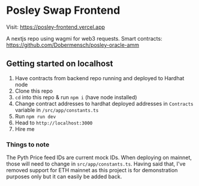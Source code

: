 # Posley Swap Frontend

Visit: https://posley-frontend.vercel.app

A nextjs repo using wagmi for web3 requests.
Smart contracts: https://github.com/Dobermensch/posley-oracle-amm

## Getting started on localhost

1. Have contracts from backend repo running and deployed to Hardhat node
2. Clone this repo
3. `cd` into this repo & run `npm i` (have node installed)
4. Change contract addresses to hardhat deployed addresses in `Contracts` variable in `/src/app/constants.ts`
5. Run `npm run dev`
6. Head to `http://localhost:3000`
7. Hire me

### Things to note

The Pyth Price feed IDs are current mock IDs. When deploying on mainnet, those will need to change in `src/app/constants.ts`. Having said that, I've removed support for ETH mainnet as this project is for demonstration purposes only but it can easily be added back.
